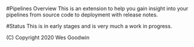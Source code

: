#Pipelines Overview
This is an extension to help you gain insight into your pipelines from source code to deployment with release notes.

#Status
This is in early stages and is very much a work in progress.


(C) Copyright 2020 Wes Goodwin